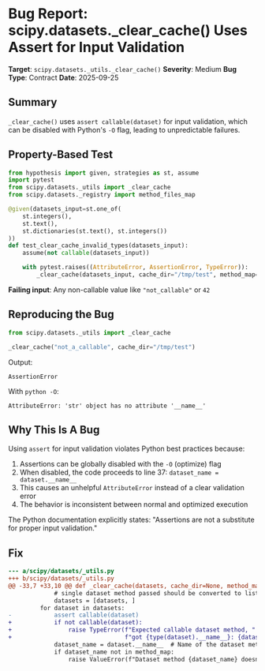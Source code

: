 # Bug Report: scipy.datasets._clear_cache() Uses Assert for Input Validation

**Target**: `scipy.datasets._utils._clear_cache()`
**Severity**: Medium
**Bug Type**: Contract
**Date**: 2025-09-25

## Summary

`_clear_cache()` uses `assert callable(dataset)` for input validation, which can be disabled with Python's `-O` flag, leading to unpredictable failures.

## Property-Based Test

```python
from hypothesis import given, strategies as st, assume
import pytest
from scipy.datasets._utils import _clear_cache
from scipy.datasets._registry import method_files_map

@given(datasets_input=st.one_of(
    st.integers(),
    st.text(),
    st.dictionaries(st.text(), st.integers())
))
def test_clear_cache_invalid_types(datasets_input):
    assume(not callable(datasets_input))

    with pytest.raises((AttributeError, AssertionError, TypeError)):
        _clear_cache(datasets_input, cache_dir="/tmp/test", method_map=method_files_map)
```

**Failing input**: Any non-callable value like `"not_callable"` or `42`

## Reproducing the Bug

```python
from scipy.datasets._utils import _clear_cache

_clear_cache("not_a_callable", cache_dir="/tmp/test")
```

Output:
```
AssertionError
```

With `python -O`:
```
AttributeError: 'str' object has no attribute '__name__'
```

## Why This Is A Bug

Using `assert` for input validation violates Python best practices because:

1. Assertions can be globally disabled with the `-O` (optimize) flag
2. When disabled, the code proceeds to line 37: `dataset_name = dataset.__name__`
3. This causes an unhelpful `AttributeError` instead of a clear validation error
4. The behavior is inconsistent between normal and optimized execution

The Python documentation explicitly states: "Assertions are not a substitute for proper input validation."

## Fix

```diff
--- a/scipy/datasets/_utils.py
+++ b/scipy/datasets/_utils.py
@@ -33,7 +33,10 @@ def _clear_cache(datasets, cache_dir=None, method_map=None):
             # single dataset method passed should be converted to list
             datasets = [datasets, ]
         for dataset in datasets:
-            assert callable(dataset)
+            if not callable(dataset):
+                raise TypeError(f"Expected callable dataset method, "
+                                f"got {type(dataset).__name__}: {dataset!r}")
             dataset_name = dataset.__name__  # Name of the dataset method
             if dataset_name not in method_map:
                 raise ValueError(f"Dataset method {dataset_name} doesn't "
```